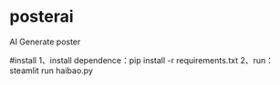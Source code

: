 # posterai
AI Generate poster

#install
1、install dependence：pip install -r requirements.txt
2、run：steamlit run haibao.py
